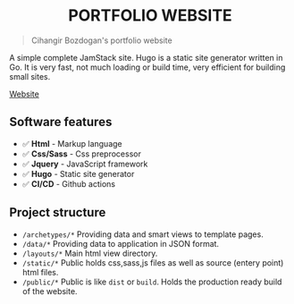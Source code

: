 <h1 align="center">  
PORTFOLIO WEBSITE
</h1>

> Cihangir Bozdogan's portfolio website

A simple complete JamStack site. Hugo is a static site generator written in Go. It is very fast, not much loading or build time, very efficient for building small sites.

<a href="https://cihangir.dev/" target="_blank">Website</a>

## Software features

-   ✅ <b>Html</b> - Markup language
-   ✅ <b>Css/Sass</b> - Css preprocessor
-   ✅ <b>Jquery</b> - JavaScript framework
-   ✅ <b>Hugo</b> - Static site generator
-   ✅ <b>CI/CD</b> - Github actions

## Project structure

-   `/archetypes/*` Providing data and smart views to template pages.
-   `/data/*` Providing data to application in JSON format.
-   `/layouts/*` Main html view directory.
-   `/static/*` Public holds css,sass,js files as well as source (entery point) html files.
-   `/public/*` Public is like `dist` or `build`. Holds the production ready build of the website.

